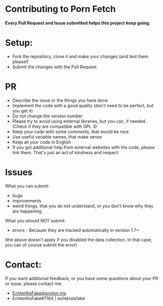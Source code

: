 # Contributing to Porn Fetch

#### Every Pull Request and Issue submitted helps this project keep going.

# Setup:

* Fork the repository, clone it and make your changes (and test them please!)
* Submit the changes with the Pull Request

# PR

* Describe the issue or the things you have done
* Implement the code with a good quality (don't need to be perfect, but you get it)
* Do not change the version number
* Please try to avoid using external libraries, but you can, if needed. (Check if they are compatible with GPL 3)
* Keep your code with some comments, that would be nice
* Use useful variable names, that make sense
* Keep all your code in English
* If you got additional help from external websites with the code, please link them. That's just an act of kindness and respect

# Issues

What you can submit:

* bugs
* improvements
* weird things, that you do not understand, or you don't know why they are happening

What you should NOT submit:

* errors - Because they are tracked automatically in version 1.7+

(the above doesn't apply if you disabled the data collection. In that case, you can of course submit the error)



# Contact:

If you want additional feedback, or you have some questions about your PR or issue,
please contact me:

- EchterAlsFake@proton.me
- EchterAlsFake#7164 | echteralsfake